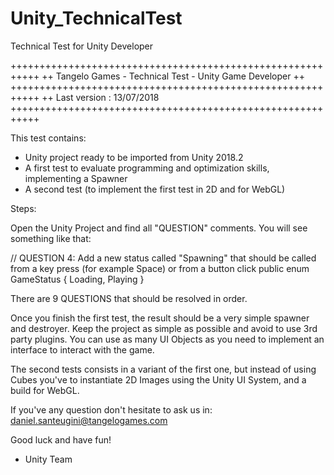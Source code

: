 # Unity_TechnicalTest
Technical Test for Unity Developer

+++++++++++++++++++++++++++++++++++++++++++++++++++++++++++
++ Tangelo Games - Technical Test - Unity Game Developer ++
+++++++++++++++++++++++++++++++++++++++++++++++++++++++++++
++ Last version : 13/07/2018
+++++++++++++++++++++++++++++++++++++++++++++++++++++++++++

This test contains:

 - Unity project ready to be imported from Unity 2018.2
 - A first test to evaluate programming and optimization skills, implementing a Spawner
 - A second test (to implement the first test in 2D and for WebGL)

Steps:

Open the Unity Project and find all "QUESTION" comments. You will see something like that:

// QUESTION 4: Add a new status called "Spawning" that should be called from a key press (for example Space) or from a button click
public enum GameStatus { Loading, Playing }

There are 9 QUESTIONS that should be resolved in order.

Once you finish the first test, the result should be a very simple spawner and destroyer. Keep the project as simple as possible and avoid to use 3rd party plugins.
You can use as many UI Objects as you need to implement an interface to interact with the game.

The second tests consists in a variant of the first one, but instead of using Cubes you've to instantiate 2D Images using the Unity UI System,
and a build for WebGL.

If you've any question don't hesitate to ask us in: daniel.santeugini@tangelogames.com

Good luck and have fun!

- Unity Team
